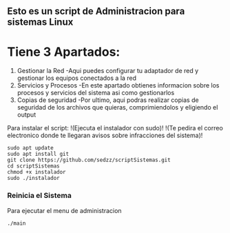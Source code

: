 ## Esto es un script de Administracion para sistemas Linux

# Tiene 3 Apartados:
1. Gestionar la Red
  -Aqui puedes configurar tu adaptador de red y gestionar los equipos conectados a la red
2. Servicios y Procesos
  -En este apartado obtienes informacion sobre los procesos y servicios del sistema asi como gestionarlos
3. Copias de seguridad
  -Por ultimo, aqui podras realizar copias de seguridad de los archivos que quieras, comprimiendolos y eligiendo el output

Para instalar el script:
!(Ejecuta el instalador con sudo)!
!(Te pedira el correo electronico donde te llegaran avisos sobre infracciones del sistema)!

```
sudo apt update
sudo apt install git
git clone https://github.com/sedzz/scriptSistemas.git
cd scriptSistemas
chmod +x instalador
sudo ./instalador
```
### Reinicia el Sistema
Para ejecutar el menu de administracion
```
./main
```

